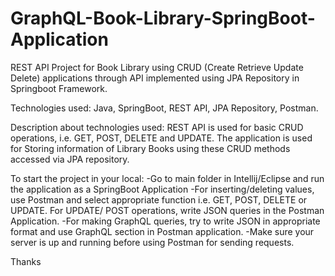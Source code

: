 # GraphQL-Book-Library-SpringBoot-Application
REST API Project for Book Library using CRUD (Create Retrieve Update Delete) applications through API implemented using JPA Repository in Springboot Framework.

Technologies used: Java, SpringBoot, REST API, JPA Repository, Postman.

Description about technologies used:
REST API is used for basic CRUD operations, i.e. GET, POST, DELETE and UPDATE.
The application is used for Storing information of Library Books using these CRUD methods accessed via JPA repository.

To start the project in your local:
-Go to main folder in Intellij/Eclipse and run the application as a SpringBoot Application
-For inserting/deleting values, use Postman and select appropriate function i.e. GET, POST, DELETE or UPDATE. For UPDATE/ POST operations, write JSON queries in the Postman Application.
-For making GraphQL queries, try to write JSON in appropriate format and use GraphQL section in Postman application.
-Make sure your server is up and running before using Postman for sending requests.

Thanks
